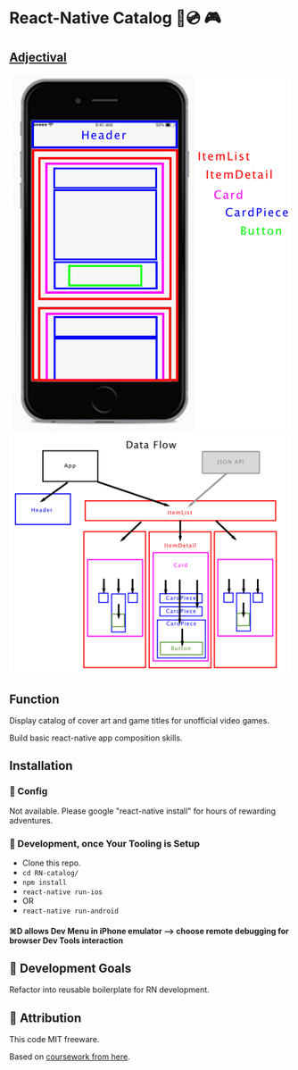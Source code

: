 # React-Native Catalog :iphone::cd: 🎮

## [Adjectival](https://github.com/Adjectival)

![screenshot](wireframe3.png)
![screenshot](dataflow.png)

## Function

Display catalog of cover art and game titles for unofficial video games.

Build basic react-native app composition skills.

## Installation

### :wrench: Config
Not available. Please google "react-native install" for hours of rewarding adventures.

### :construction: Development, once Your Tooling is Setup
+ Clone this repo.
+ ```cd RN-catalog/```
+ ```npm install```
+ ```react-native run-ios```
+ OR
+ ```react-native run-android```

#### ⌘D allows Dev Menu in iPhone emulator --> choose remote debugging for browser Dev Tools interaction

## :triangular_flag_on_post: Development Goals

Refactor into reusable boilerplate for RN development.

## :card_index: Attribution

This code MIT freeware.

Based on [coursework from here](https://www.udemy.com/the-complete-react-native-and-redux-course).
